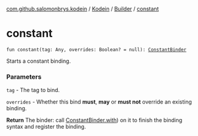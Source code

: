 [com.github.salomonbrys.kodein](../../index.md) / [Kodein](../index.md) / [Builder](index.md) / [constant](.)

# constant

`fun constant(tag: Any, overrides: Boolean? = null): `[`ConstantBinder`](-constant-binder/index.md)

Starts a constant binding.

### Parameters

`tag` - The tag to bind.

`overrides` - Whether this bind **must**, **may** or **must not** override an existing binding.

**Return**
The binder: call [ConstantBinder.with](../../with.md)) on it to finish the binding syntax and register the binding.

